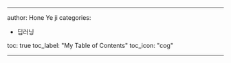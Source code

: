
---
author: Hone Ye ji
categories: 
 - 딥러닝
 
toc: true
toc_label: "My Table of Contents"
toc_icon: "cog"

---


<!--stackedit_data:
eyJoaXN0b3J5IjpbLTg0ODQ5NDU4MF19
-->